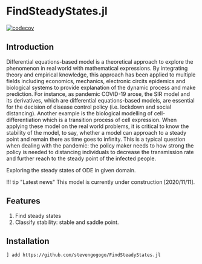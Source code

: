 # FindSteadyStates.jl

[![codecov](https://codecov.io/gh/stevengogogo/FindSteadyStates.jl/branch/master/graph/badge.svg?token=eNsRLcRA69)](https://codecov.io/gh/stevengogogo/FindSteadyStates.jl)


## Introduction 

Differential equations-based model is a theoretical approach to explore the phenomenon in real world with mathematical expressions. By integrating theory and empirical knowledge, this approach has been applied to multiple fields including economics, mechanics, electronic circits epidemics and biological systems to provide explanation of the dynamic process and make prediction. For instance, as pandemic COVID-19 arose, the SIR model and its derivatives, which are differential equations-based models,  are essential for the decision of disease control policy (i.e. lockdown and social distancing). Another example is the biological modelling of cell-differentiation which is a transition process of cell expression. When applying these model on the real world problems, it is critical to know the stability of the model, to say, whether a model can approach to a steady point and remain there as time goes to infinity. This is a typical question when dealing with the pandemic: the policy maker needs to how strong the policy is needed to distancing individuals to decrease the transmission rate and further reach to the steady point of the infected people. 


Exploring the steady states of ODE in given domain.




!!! tip "Latest news"
    This model is currently under construction [2020/11/11].

## Features
1. Find steady states
2. Classify stability: stable and saddle point.


## Installation 

```sh
] add https://github.com/stevengogogo/FindSteadyStates.jl
```



